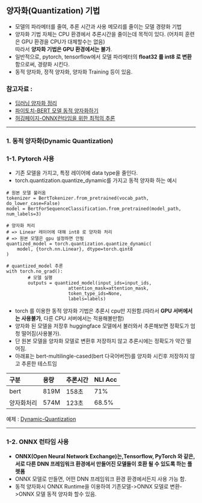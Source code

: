 ## 양자화(Quantization) 기법 
- 모델의 파라메터를 줄여, 추론 시간과 사용 메모리를 줄이는 모델 경량화 기법
- 양자화 기법 자체는 CPU 환경에서 추론시간을 줄이는데 목적이 있다. (어차피 훈련은 GPU 환경을 CPU가 대체할수는 없음)
  <br>따라서 **양자화 기법은 GPU 환경에서는 불가**.
- 일반적으로, pytorch, tensorflow에서 모델 파라메터의  **float32 를 int8 로 변환** 함으로써, 경량화 시킨다.
- 동적 양자화, 정적 양자화, 양자화 Training 등이 있음.

### 참고자료 : 
- [딥러닝 양자화 정리](https://velog.io/@jooh95/%EB%94%A5%EB%9F%AC%EB%8B%9D-Quantization%EC%96%91%EC%9E%90%ED%99%94-%EC%A0%95%EB%A6%AC)
- [파이토치-BERT 모델 동적 양자화하기](https://tutorials.pytorch.kr/intermediate/dynamic_quantization_bert_tutorial.html)
- [허깅페이지-ONNX런타임을 위한 최적의 추론](https://huggingface.co/docs/optimum/onnxruntime/modeling_ort)

***
### 1. 동적 양자화(Dynamic Quantization)
### 1-1. Pytorch 사용
- 기존 모델을 가지고, 특정 레이어에 data type을 줄인다.
- torch.quantization.quantize_dynamic를 가지고 동적 양자화 하는 예시

```
# 원본 모델 불러옴
tokenizer = BertTokenizer.from_pretrained(vocab_path, do_lower_case=False)
model = BertForSequenceClassification.from_pretrained(model_path, num_labels=3)

# 양자화 처리 
# => Linear 레이어에 대해 int8 로 양자화 처리
# => 원본 모델은 gpu 설정하면 안됨
quantized_model = torch.quantization.quantize_dynamic(
    model, {torch.nn.Linear}, dtype=torch.qint8
)

# quantized_model 추론
with torch.no_grad():
        # 모델 실행
        outputs = quantized_model(input_ids=input_ids, 
                       attention_mask=attention_mask,
                       token_type_ids=None,
                       labels=labels)
```
- torch 를 이용한 동적 양자화 기법은 추론시 cpu만 지원함.(따라서 **GPU 서버에서는 사용불가**, 다른 CPU 서버에서는 적용해볼만함)
- 양자화 된 모델을 저장후 huggingface 모델에서 불러와서 추론해보면 정확도가 엄청 떨어짐(사용불가).
- 단 원본 모델을 양자화 모델로 변환후 저장하지 않고 추론시에는 정확도가 약간 떨어짐.
- 아래표는 bert-multilingle-cased(bert 다국어버전)를 양자화 시킨후 저장하지 않고 추론한 테스트임

|구분|용량|추론시간|NLI Acc|
|:---|:---|:------|:-------|
|bert|819M|158초|71%|
|양자화처리|574M|123초|68.5%|

예제 : [Dynamic-Quantization](https://github.com/kobongsoo/BERT/blob/master/Quantization/Dynamic-Quantization.ipynb)

***
### 1-2. ONNX 런타임 사용
- **ONNX(Open Neural Network Exchange)는,Tensorflow, PyTorch 와 같은, 서로 다른 DNN 프레임워크 환경에서 만들어진 모델들이 호환 될 수 있도록 하는 플렛폼**
- ONNX 모델로 만들면, 어떤 DNN 프레임워크 환경 환경에서든지 사용 가능 함.
- 동적 양자화시 ONNX Runtime을 이용하여 기존모델->ONNX 모델로 변환->ONNX 모델 동적 양자화 할수 있음.
